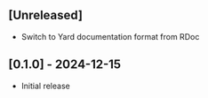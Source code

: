 ## [Unreleased]

- Switch to Yard documentation format from RDoc

## [0.1.0] - 2024-12-15

- Initial release
